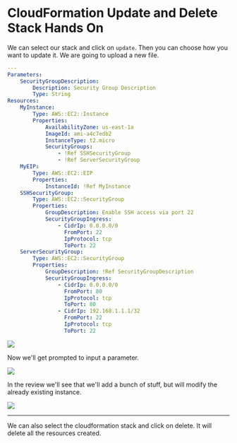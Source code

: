 # CloudFormation Update and Delete Stack Hands On

We can select our stack and click on `update`. Then you can choose how you want to update it. We are going to upload a new file.

```yml
---
Parameters:
    SecurityGroupDescription:
        Description: Security Group Description
        Type: String
Resources:
    MyInstance:
        Type: AWS::EC2::Instance
        Properties:
            AvailabilityZone: us-east-1a
            ImageId: ami-a4c7edb2
            InstanceType: t2.micro
            SecurityGroups:
                - !Ref SSHSecurityGroup
                - !Ref ServerSecurityGroup
    MyEIP:
        Type: AWS::EC2::EIP
        Properties:
            InstanceId: !Ref MyInstance
    SSHSecurityGroup:
        Type: AWS::EC2::SecurityGroup
        Properties:
            GroupDescription: Enable SSH access via port 22
            SecurityGroupIngress:
                - CidrIp: 0.0.0.0/0
                  FromPort: 22
                  IpProtocol: tcp
                  ToPort: 22
    ServerSecurityGroup:
        Type: AWS::EC2::SecurityGroup
        Properties:
            GroupDescription: !Ref SecurityGroupDescription
            SecurityGroupIngress:
                - CidrIp: 0.0.0.0/0
                  FromPort: 80
                  IpProtocol: tcp
                  ToPort: 80
                - CidrIp: 192.168.1.1.1/32
                  FromPort: 22
                  IpProtocol: tcp
                  ToPort: 22
```

![](2022-04-21-10-47-44.png)

Now we'll get prompted to input a parameter.

![](2022-04-21-10-48-15.png)

In the review we'll see that we'll add a bunch of stuff, but will modify the already existing instance.

![](2022-04-21-10-48-56.png)

---

We can also select the cloudformation stack and click on delete. It will delete all the resources created.